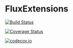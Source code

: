 # FluxExtensions

[![Build Status](https://travis-ci.org/Pevnak/FluxExtensions.jl.svg?branch=master)](https://travis-ci.org/Pevnak/FluxExtensions.jl)

[![Coverage Status](https://coveralls.io/repos/Pevnak/FluxExtensions.jl/badge.svg?branch=master&service=github)](https://coveralls.io/github/Pevnak/FluxExtensions.jl?branch=master)

[![codecov.io](http://codecov.io/github/Pevnak/FluxExtensions.jl/coverage.svg?branch=master)](http://codecov.io/github/Pevnak/FluxExtensions.jl?branch=master)
